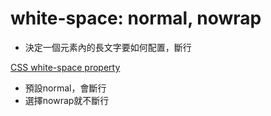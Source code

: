 # white-space: normal, nowrap

- 決定一個元素內的長文字要如何配置，斷行

[CSS white-space property](https://www.w3schools.com/cssref/pr_text_white-space.asp)

- 預設normal，會斷行
- 選擇nowrap就不斷行
